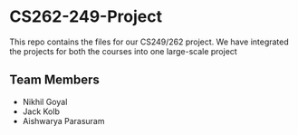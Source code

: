 CS262-249-Project
=================
This repo contains the files for our CS249/262 project. 
We have integrated the projects for both the courses into 
one large-scale project

## Team Members
* Nikhil Goyal 
* Jack Kolb
* Aishwarya Parasuram


